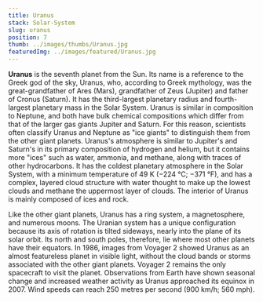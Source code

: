 ```yaml
---
title: Uranus
stack: Solar-System
slug: uranus
position: 7
thumb: ../images/thumbs/Uranus.jpg
featuredImg: ../images/featured/Uranus.jpg
---
```


**Uranus** is the seventh planet from the Sun. Its name is a reference to the Greek god of the sky, Uranus, who, according to Greek mythology, was the great-grandfather of Ares (Mars), grandfather of Zeus (Jupiter) and father of Cronus (Saturn). It has the third-largest planetary radius and fourth-largest planetary mass in the Solar System. Uranus is similar in composition to Neptune, and both have bulk chemical compositions which differ from that of the larger gas giants Jupiter and Saturn. For this reason, scientists often classify Uranus and Neptune as "ice giants" to distinguish them from the other giant planets. Uranus's atmosphere is similar to Jupiter's and Saturn's in its primary composition of hydrogen and helium, but it contains more "ices" such as water, ammonia, and methane, along with traces of other hydrocarbons. It has the coldest planetary atmosphere in the Solar System, with a minimum temperature of 49 K (−224 °C; −371 °F), and has a complex, layered cloud structure with water thought to make up the lowest clouds and methane the uppermost layer of clouds. The interior of Uranus is mainly composed of ices and rock.

Like the other giant planets, Uranus has a ring system, a magnetosphere, and numerous moons. The Uranian system has a unique configuration because its axis of rotation is tilted sideways, nearly into the plane of its solar orbit. Its north and south poles, therefore, lie where most other planets have their equators. In 1986, images from Voyager 2 showed Uranus as an almost featureless planet in visible light, without the cloud bands or storms associated with the other giant planets. Voyager 2 remains the only spacecraft to visit the planet. Observations from Earth have shown seasonal change and increased weather activity as Uranus approached its equinox in 2007. Wind speeds can reach 250 metres per second (900 km/h; 560 mph).